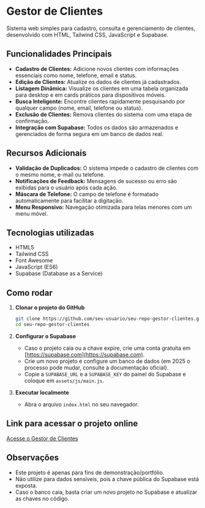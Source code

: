 # Gestor de Clientes

Sistema web simples para cadastro, consulta e gerenciamento de clientes, desenvolvido com HTML, Tailwind CSS, JavaScript e Supabase.

## Funcionalidades Principais

- **Cadastro de Clientes:** Adicione novos clientes com informações essenciais como nome, telefone, email e status.
- **Edição de Clientes:** Atualize os dados de clientes já cadastrados.
- **Listagem Dinâmica:** Visualize os clientes em uma tabela organizada para desktop e em cards práticos para dispositivos móveis.
- **Busca Inteligente:** Encontre clientes rapidamente pesquisando por qualquer campo (nome, email, telefone ou status).
- **Exclusão de Clientes:** Remova clientes do sistema com uma etapa de confirmação.
- **Integração com Supabase:** Todos os dados são armazenados e gerenciados de forma segura em um banco de dados real.

## Recursos Adicionais

- **Validação de Duplicados:** O sistema impede o cadastro de clientes com o mesmo nome, e-mail ou telefone.
- **Notificações de Feedback:** Mensagens de sucesso ou erro são exibidas para o usuário após cada ação.
- **Máscara de Telefone:** O campo de telefone é formatado automaticamente para facilitar a digitação.
- **Menu Responsivo:** Navegação otimizada para telas menores com um menu móvel.

## Tecnologias utilizadas

- HTML5
- Tailwind CSS
- Font Awesome
- JavaScript (ES6)
- Supabase (Database as a Service)

## Como rodar

1.  **Clonar o projeto do GitHub**
    ```bash
    git clone https://github.com/seu-usuario/seu-repo-gestor-clientes.git
    cd seu-repo-gestor-clientes
    ```
2.  **Configurar o Supabase**

    -   Caso o projeto caia ou a chave expire, crie uma conta gratuita em [https://supabase.com](https://supabase.com).
    -   Crie um novo projeto e configure um banco de dados (em 2025 o processo pode mudar, consulte a documentação oficial).
    -   Copie a `SUPABASE_URL` e a `SUPABASE_KEY` do painel do Supabase e coloque em `assets/js/main.js`.

3.  **Executar localmente**
    -   Abra o arquivo `index.html` no seu navegador.

## Link para acessar o projeto online

[Acesse o Gestor de Clientes](https://seu-usuario.github.io/seu-repo-gestor-clientes/)

## Observações

-   Este projeto é apenas para fins de demonstração/portfólio.
-   Não utilize para dados sensíveis, pois a chave pública do Supabase está exposta.
-   Caso o banco caia, basta criar um novo projeto no Supabase e atualizar as chaves no código.